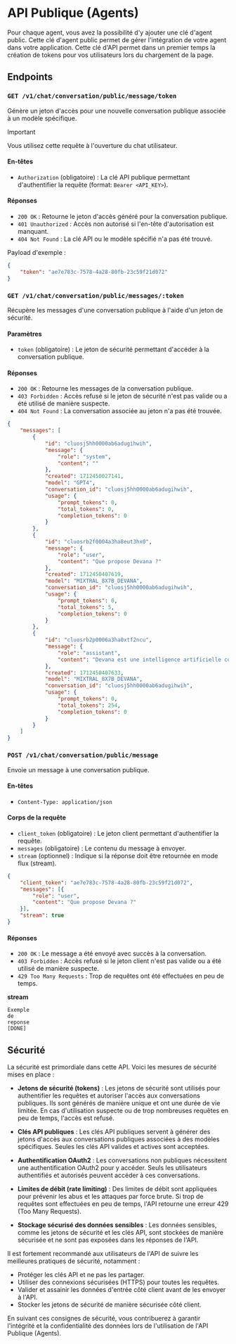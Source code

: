 # API Publique (Agents)

Pour chaque agent, vous avez la possibilité d'y ajouter une clé d'agent public. Cette clé d'agent public permet de gérer l'intégration de votre agent dans votre application. Cette clé d'API permet dans un premier temps la création de tokens pour vos utilisateurs lors du chargement de la page.

## Endpoints

### `GET /v1/chat/conversation/public/message/token`

Génère un jeton d'accès pour une nouvelle conversation publique associée à un modèle spécifique.

> [!IMPORTANT]
> Vous utilisez cette requête à l'ouverture du chat utilisateur.

#### En-têtes

- `Authorization` (obligatoire) : La clé API publique permettant d'authentifier la requête (format: `Bearer <API_KEY>`).

#### Réponses

- `200 OK` : Retourne le jeton d'accès généré pour la conversation publique.
- `401 Unauthorized` : Accès non autorisé si l'en-tête d'autorisation est manquant.
- `404 Not Found` : La clé API ou le modèle spécifié n'a pas été trouvé.

Payload d'exemple :
```json
{
    "token": "ae7e783c-7578-4a28-80fb-23c59f21d072"
}
```
  
### `GET /v1/chat/conversation/public/messages/:token`

Récupère les messages d'une conversation publique à l'aide d'un jeton de sécurité.

#### Paramètres

- `token` (obligatoire) : Le jeton de sécurité permettant d'accéder à la conversation publique.

#### Réponses

- `200 OK` : Retourne les messages de la conversation publique.
- `403 Forbidden` : Accès refusé si le jeton de sécurité n'est pas valide ou a été utilisé de manière suspecte.
- `404 Not Found` : La conversation associée au jeton n'a pas été trouvée.

```json
{
    "messages": [
        {
            "id": "cluosj5hh0000ab6adugihwih",
            "message": {
                "role": "system",
                "content": ""
            },
            "created": 1712450027141,
            "model": "GPT4",
            "conversation_id": "cluosj5hh0000ab6adugihwih",
            "usage": {
                "prompt_tokens": 0,
                "total_tokens": 0,
                "completion_tokens": 0
            }
        },
        {
            "id": "cluosrb2f0004a3ha8eut3hx0",
            "message": {
                "role": "user",
                "content": "Que propose Devana ?"
            },
            "created": 1712450407619,
            "model": "MIXTRAL_8X7B_DEVANA",
            "conversation_id": "cluosj5hh0000ab6adugihwih",
            "usage": {
                "prompt_tokens": 0,
                "total_tokens": 5,
                "completion_tokens": 0
            }
        },
        {
            "id": "cluosrb2p0006a3ha0xtf2ncu",
            "message": {
                "role": "assistant",
                "content": "Devana est une intelligence artificielle conçue pour optimiser et augmenter vos connaissances. Elle propose diverses fonctionnalités telles qu'une aide à la rédaction respectant les critères techniques, scientifiques ou journalistiques, une recherche d'informations avec des sources citées et vérifiables, une analyse de documents complexes, et un système de fact-checking en temps réel. Devana est également capable d'accéder à vos informations IT à tout moment et n'importe où, de structurer des documents et de les mettre aux normes, de rechercher et d'analyser de la jurisprudence, des lois et des doctrines juridiques, de traduire, résumer et expliquer des articles, des études et des documents académiques, et bien plus encore. Elle s'adapte à vos besoins et à votre niveau d'usage, que ce soit pour un usage personnel, éducatif ou professionnel."
            },
            "created": 1712450407633,
            "model": "MIXTRAL_8X7B_DEVANA",
            "conversation_id": "cluosj5hh0000ab6adugihwih",
            "usage": {
                "prompt_tokens": 0,
                "total_tokens": 254,
                "completion_tokens": 0
            }
        }
    ]
}
```

### `POST /v1/chat/conversation/public/message`

Envoie un message à une conversation publique.

#### En-têtes

- `Content-Type: application/json`

#### Corps de la requête

- `client_token` (obligatoire) : Le jeton client permettant d'authentifier la requête.
- `messages` (obligatoire) : Le contenu du message à envoyer.
- `stream` (optionnel) : Indique si la réponse doit être retournée en mode flux (stream).

```json
{
    "client_token": "ae7e783c-7578-4a28-80fb-23c59f21d072",
    "messages": [{
        "role": "user",
        "content": "Que propose Devana ?"
    }],
    "stream": true
}
```

#### Réponses

- `200 OK` : Le message a été envoyé avec succès à la conversation.
- `403 Forbidden` : Accès refusé si le jeton client n'est pas valide ou a été utilisé de manière suspecte.
- `429 Too Many Requests` : Trop de requêtes ont été effectuées en peu de temps.

__stream__
```
Exemple
de
reponse
[DONE]
```

## Sécurité

La sécurité est primordiale dans cette API. Voici les mesures de sécurité mises en place :

- **Jetons de sécurité (tokens)** : Les jetons de sécurité sont utilisés pour authentifier les requêtes et autoriser l'accès aux conversations publiques. Ils sont générés de manière unique et ont une durée de vie limitée. En cas d'utilisation suspecte ou de trop nombreuses requêtes en peu de temps, l'accès est refusé.

- **Clés API publiques** : Les clés API publiques servent à générer des jetons d'accès aux conversations publiques associées à des modèles spécifiques. Seules les clés API valides et actives sont acceptées.

- **Authentification OAuth2** : Les conversations non publiques nécessitent une authentification OAuth2 pour y accéder. Seuls les utilisateurs authentifiés et autorisés peuvent accéder à ces conversations.

- **Limites de débit (rate limiting)** : Des limites de débit sont appliquées pour prévenir les abus et les attaques par force brute. Si trop de requêtes sont effectuées en peu de temps, l'API retourne une erreur 429 (Too Many Requests).

- **Stockage sécurisé des données sensibles** : Les données sensibles, comme les jetons de sécurité et les clés API, sont stockées de manière sécurisée et ne sont pas exposées dans les réponses de l'API.

Il est fortement recommandé aux utilisateurs de l'API de suivre les meilleures pratiques de sécurité, notamment :

- Protéger les clés API et ne pas les partager.
- Utiliser des connexions sécurisées (HTTPS) pour toutes les requêtes.
- Valider et assainir les données d'entrée côté client avant de les envoyer à l'API.
- Stocker les jetons de sécurité de manière sécurisée côté client.

En suivant ces consignes de sécurité, vous contribuerez à garantir l'intégrité et la confidentialité des données lors de l'utilisation de l'API Publique (Agents).
